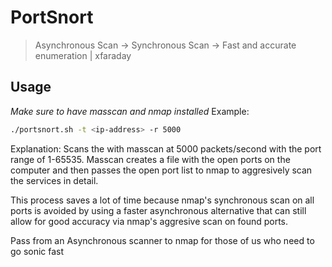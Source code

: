 # PortSnort
> Asynchronous Scan -> Synchronous Scan -> Fast and accurate enumeration | xfaraday

## Usage
*Make sure to have masscan and nmap installed*
Example:
```sh
./portsnort.sh -t <ip-address> -r 5000
```
Explanation:
Scans the <ip-address> with masscan at 5000 packets/second with the port range of 1-65535.  Masscan creates a file with the open ports on the computer and then passes the open port list to nmap to aggresively scan the services in detail.
 
This process saves a lot of time because nmap's synchronous scan on all ports is avoided by using a faster asynchronous alternative that can still allow for good accuracy via nmap's aggresive scan on found ports.

Pass from an Asynchronous scanner to nmap for those of us who need to go sonic fast
